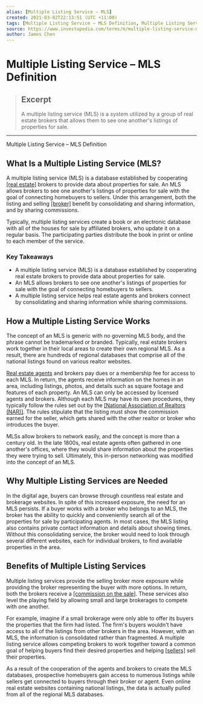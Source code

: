 ```yaml
---
alias: [Multiple Listing Service – MLS]
created: 2021-03-02T22:13:51 (UTC +11:00)
tags: [Multiple Listing Service – MLS Definition, Multiple Listing Service – MLS Definition]
source: https://www.investopedia.com/terms/m/multiple-listing-service-mls.asp
author: James Chen
---
```


# Multiple Listing Service – MLS Definition

> ## Excerpt
> A multiple listing service (MLS) is a system utilized by a group of real estate brokers that allows them to see one another's listings of properties for sale.

---

Multiple Listing Service – MLS Definition
## What Is a Multiple Listing Service (MLS?

A multiple listing service (MLS) is a database established by cooperating [[real estate]](https://www.investopedia.com/terms/r/realestate.asp) brokers to provide data about properties for sale. An MLS allows brokers to see one another's listings of properties for sale with the goal of connecting homebuyers to sellers. Under this arrangement, both the listing and selling [[broker]](https://www.investopedia.com/terms/b/broker.asp) benefit by consolidating and sharing information, and by sharing commissions.

Typically, multiple listing services create a book or an electronic database with all of the houses for sale by affiliated brokers, who update it on a regular basis. The participating parties distribute the book in print or online to each member of the service.

### Key Takeaways

-   A multiple listing service (MLS) is a database established by cooperating real estate brokers to provide data about properties for sale. 
-   An MLS allows brokers to see one another's listings of properties for sale with the goal of connecting homebuyers to sellers.
-   A multiple listing service helps real estate agents and brokers connect by consolidating and sharing information while sharing commissions.

## How a Multiple Listing Service Works

The concept of an MLS is generic with no governing MLS body, and the phrase cannot be trademarked or branded. Typically, real estate brokers work together in their local areas to create their own regional MLS. As a result, there are hundreds of regional databases that comprise all of the national listings found on various realtor websites.

[Real estate agents](https://www.investopedia.com/terms/r/realestateagent.asp) and brokers pay dues or a membership fee for access to each MLS. In return, the agents receive information on the homes in an area, including listings, photos, and details such as square footage and features of each property. An MLS can only be accessed by licensed agents and brokers. Although each MLS may have its own procedures, they typically follow the rules set out by the [[National Association of Realtors (NAR)]](https://www.investopedia.com/terms/n/national-association-of-realtors.asp). The rules stipulate that the listing must show the commission earned for the seller, which gets shared with the other realtor or broker who introduces the buyer.

MLSs allow brokers to network easily, and the concept is more than a century old. In the late 1800s, real estate agents often gathered in one another's offices, where they would share information about the properties they were trying to sell. Ultimately, this in-person networking was modified into the concept of an MLS.

## Why Multiple Listing Services are Needed

In the digital age, buyers can browse through countless real estate and brokerage websites. In spite of this increased exposure, the need for an MLS persists. If a buyer works with a broker who belongs to an MLS, the broker has the ability to quickly and conveniently search all of the properties for sale by participating agents. In most cases, the MLS listing also contains private contact information and details about showing times. Without this consolidating service, the broker would need to look through several different websites, each for individual brokers, to find available properties in the area.

## Benefits of Multiple Listing Services

Multiple listing services provide the selling broker more exposure while providing the broker representing the buyer with more options. In return, both the brokers receive a [[commission on the sale]](https://www.investopedia.com/financial-edge/0611/understanding-real-estate-commissions-who-pays.aspx). These services also level the playing field by allowing small and large brokerages to compete with one another.

For example, imagine if a small brokerage were only able to offer its buyers the properties that the firm had listed. The firm's buyers wouldn't have access to all of the listings from other brokers in the area. However, with an MLS, the information is consolidated rather than fragmented. A multiple listing service allows competing brokers to work together toward a common goal of helping buyers find their desired properties and helping [[sellers]](https://www.investopedia.com/terms/s/seller.asp) sell their properties.

As a result of the cooperation of the agents and brokers to create the MLS databases, prospective homebuyers gain access to numerous listings while sellers get connected to buyers through their broker or agent. Even online real estate websites containing national listings, the data is actually pulled from all of the regional MLS databases.
